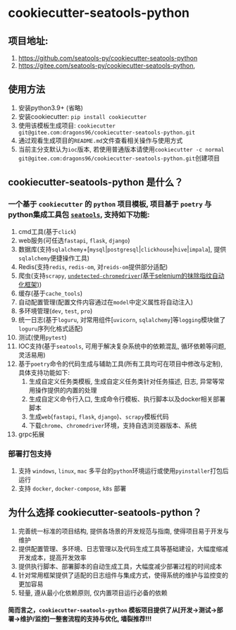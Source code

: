 # cookiecutter-seatools-python

## 项目地址:
1. https://github.com/seatools-py/cookiecutter-seatools-python
2. https://gitee.com/seatools-py/cookiecutter-seatools-python,

## 使用方法
1. 安装python3.9+ (省略)
2. 安装cookiecutter: `pip install cookiecutter`
3. 使用该模板生成项目: `cookiecutter git@gitee.com:dragons96/cookiecutter-seatools-python.git`
4. 通过观看生成项目的`README.md`文件查看相关操作与使用方式
5. 当前主分支默认为`ioc`版本, 若使用普通版本请使用`cookiecutter -c normal git@gitee.com:dragons96/cookiecutter-seatools-python.git`创建项目


## cookiecutter-seatools-python 是什么？
### 一个基于 `cookiecutter` 的 `python` 项目模板, 项目基于 `poetry` 与 python集成工具包 [`seatools`](https://gitee.com/dragons96/seatools.git), 支持如下功能:
1. cmd工具(基于`click`)
2. web服务(可任选`fastapi`, `flask`, `django`)
3. 数据库(支持`sqlalchemy`+[`mysql`|`postgresql`|`clickhouse`|`hive`|`impala`], 提供`sqlalchemy`便捷操作工具)
4. Redis(支持`redis`, `redis-om`, 对`reids-om`提供部分适配)
5. 爬虫(支持`scrapy`, [`undetected-chromedriver`(基于selenium的抹除指纹自动化框架)](https://github.com/ultrafunkamsterdam/undetected-chromedriver))
6. 缓存(基于`cache_tools`)
7. 自动配置管理(配置文件内容通过在`model`中定义属性将自动注入)
8. 多环境管理(`dev`, `test`, `pro`)
9. 统一日志(基于`loguru`, 对常用组件[`uvicorn`, `sqlalchemy`]等`logging`模块做了`loguru`序列化格式适配) 
10. 测试(使用`pytest`)
11. IOC支持(基于`seatools`, 可用于解决复杂系统中的依赖混乱, 循环依赖等问题, 灵活易用)
12. 基于`poetry`命令的代码生成与辅助工具(所有工具均可在项目中修改与定制), 具体支持功能如下:  
    1. 生成自定义任务类模板, 生成自定义任务类针对任务描述, 日志, 异常等常用操作提供的内置的处理  
    2. 生成自定义命令行入口, 生成命令行模板、执行脚本以及docker相关部署脚本 
    3. 生成`web`(`fastapi`, `flask`, `django`)、`scrapy`模板代码
    4. 下载`chrome`、`chromedriver`环境，支持自选浏览器版本、系统
13. grpc拓展

### 部署打包支持
1. 支持 `windows`, `linux`, `mac` 多平台的`python`环境运行或使用`pyinstaller`打包后运行
2. 支持 `docker`, `docker-compose`, `k8s` 部署

## 为什么选择 cookiecutter-seatools-python？
1. 完善统一标准的项目结构, 提供各场景的开发规范与指南, 使得项目易于开发与维护
2. 提供配置管理、多环境、日志管理以及代码生成工具等基础建设，大幅度缩减开发成本，提高开发效率
3. 提供执行脚本、部署脚本的自动生成工具，大幅度减少部署过程的时间成本
4. 针对常用框架提供了适配的日志组件与集成方式，使得系统的维护与监控变的更加容易
5. 轻量, 遵从最小化依赖原则, 仅内置项目运行必备的依赖

#### 简而言之，`cookiecutter-seatools-python` 模板项目提供了从[开发->测试->部署->维护/监控]一整套流程的支持与优化, 墙裂推荐!!!
